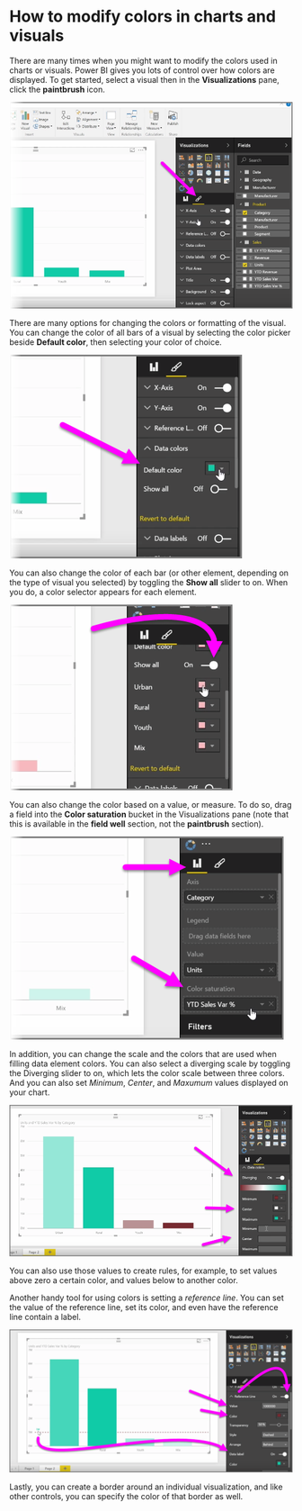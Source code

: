 <properties
   pageTitle="Modify colors in charts and visuals"
   description="Color your visual world with colors, shades, and scale"
   services="powerbi"
   documentationCenter=""
   authors="davidiseminger"
   manager="mblythe"
   backup=""
   editor=""
   tags=""
   qualityFocus="no"
   qualityDate=""
   featuredVideoId="oNME83EAvLw"   
   featuredVideoThumb=""
   courseDuration="5m"/>

<tags
   ms.service="powerbi"
   ms.devlang="NA"
   ms.topic="get-started-article"
   ms.tgt_pltfrm="NA"
   ms.workload="powerbi"
   ms.date="09/29/2016"
   ms.author="davidi"/>

# How to modify colors in charts and visuals

There are many times when you might want to modify the colors used in charts or visuals. Power BI gives you lots of control over how colors are displayed. To get started, select a visual then in the <bpt id="p1">**</bpt>Visualizations<ept id="p1">**</ept> pane, click the <bpt id="p2">**</bpt>paintbrush<ept id="p2">**</ept> icon.

![](media/powerbi-learning-3-9a-modifying-colors/3-9a_1.png)

There are many options for changing the colors or formatting of the visual. You can change the color of all bars of a visual by selecting the color picker beside <bpt id="p1">**</bpt>Default color<ept id="p1">**</ept>, then selecting your color of choice.

![](media/powerbi-learning-3-9a-modifying-colors/3-9a_2.png)

You can also change the color of each bar (or other element, depending on the type of visual you selected) by toggling the <bpt id="p1">**</bpt>Show all<ept id="p1">**</ept> slider to on. When you do, a color selector appears for each element.

![](media/powerbi-learning-3-9a-modifying-colors/3-9a_3.png)

You can also change the color based on a value, or measure. To do so, drag a field into the <bpt id="p1">**</bpt>Color saturation<ept id="p1">**</ept> bucket in the Visualizations pane (note that this is available in the <bpt id="p2">**</bpt>field well<ept id="p2">**</ept> section, not the <bpt id="p3">**</bpt>paintbrush<ept id="p3">**</ept> section).

![](media/powerbi-learning-3-9a-modifying-colors/3-9a_4.png)

In addition, you can change the scale and the colors that are used when filling data element colors. You can also select a diverging scale by toggling the Diverging slider to on, which lets the color scale between three colors. And you can also set <bpt id="p1">*</bpt>Minimum<ept id="p1">*</ept>, <bpt id="p2">*</bpt>Center<ept id="p2">*</ept>, and <bpt id="p3">*</bpt>Maxumum<ept id="p3">*</ept> values displayed on your chart.

![](media/powerbi-learning-3-9a-modifying-colors/3-9a_5.png)

You can also use those values to create rules, for example, to set values above zero a certain color, and values below to another color.

Another handy tool for using colors is setting a <bpt id="p1">*</bpt>reference line<ept id="p1">*</ept>. You can set the value of the reference line, set its color, and even have the reference line contain a label.

![](media/powerbi-learning-3-9a-modifying-colors/3-9a_6.png)

Lastly, you can create a border around an individual visualization, and like other controls, you can specify the color of that border as well.

